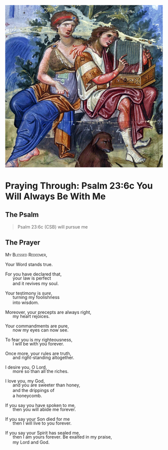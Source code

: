 <img class="intro-right" src="art-paris-psalter.jpg">

<style>
  li {list-style-type: none;}
  p + ul {
    margin-top: -18px;
}
</style>

# Praying Through: Psalm 23:6c You Will Always Be With Me

## The Psalm

>Psalm 23:6c (CSB)   will pursue me

## The Prayer

<div style="font-variant: small-caps;">My Blessed Redeemer,</div>

Your Word stands true.

For you have declared that,
* your law is perfect
* and it revives my soul.

Your testimony is *sure*,
* turning my foolishness
* into wisdom.

Moreover, your precepts are always right,
* my heart rejoices.

Your commandments are pure,
* now my eyes can now see.

To fear you is my righteousness,
* I will be with you forever.

Once more, your rules are truth,
* and right-standing altogether.

I desire you, O Lord,
* more so than all the riches.

I love you, my God,
* and you are sweeter than honey,
* and the drippings of
*  a honeycomb.

If you say you have spoken to me,
* then you will abide me forever.

If you say your Son died for me
* then I will live to you forever.

If you say your Spirit has sealed me,
* then I am yours forever.
Be exalted in my praise,
* my Lord and God.
